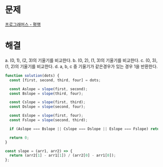 # 문제

[프로그래머스 - 평행](https://school.programmers.co.kr/learn/courses/30/lessons/120875)

# 해결

a. (0, 1), (2, 3)의 기울기를 비교한다.
b. (0, 2), (1, 3)의 기울기를 비교한다.
c. (0, 3), (1, 2)의 기울기를 비교한다.
d. a, b, c 중 기울기가 같은경우가 있는 경우 1을 반환한다.

```js
function solution(dots) {
  const [first, second, third, four] = dots;

  const Aslope = slope(first, second);
  const Bslope = slope(third, four);

  const Cslope = slope(first, third);
  const Dslope = slope(second, four);

  const Eslope = slope(first, four);
  const Fslope = slope(second, third);

  if (Aslope === Bslope || Cslope === Dslope || Eslope === Fslope) return 1;

  return 0;
}

const slope = (arr1, arr2) => {
  return (arr2[1] - arr1[1]) / (arr2[0] - arr1[0]);
};
```
